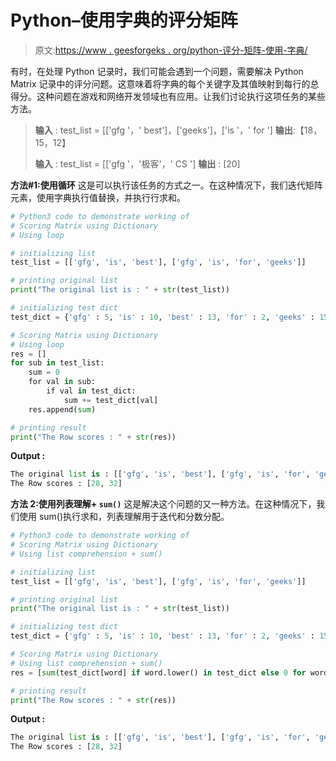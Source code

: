 # Python–使用字典的评分矩阵

> 原文:[https://www . geesforgeks . org/python-评分-矩阵-使用-字典/](https://www.geeksforgeeks.org/python-scoring-matrix-using-dictionary/)

有时，在处理 Python 记录时，我们可能会遇到一个问题，需要解决 Python Matrix 记录中的评分问题。这意味着将字典的每个关键字及其值映射到每行的总得分。这种问题在游戏和网络开发领域也有应用。让我们讨论执行这项任务的某些方法。

> **输入** : test_list = [['gfg '，' best']，['geeks']，['is '，' for ']
> **输出**:【18，15，12】
> 
> **输入** : test_list = [['gfg '，'极客'，' CS ']
> **输出** : [20]

**方法#1:使用循环**
这是可以执行该任务的方式之一。在这种情况下，我们迭代矩阵元素，使用字典执行值替换，并执行行求和。

```py
# Python3 code to demonstrate working of 
# Scoring Matrix using Dictionary
# Using loop

# initializing list
test_list = [['gfg', 'is', 'best'], ['gfg', 'is', 'for', 'geeks']]

# printing original list
print("The original list is : " + str(test_list))

# initializing test dict
test_dict = {'gfg' : 5, 'is' : 10, 'best' : 13, 'for' : 2, 'geeks' : 15}

# Scoring Matrix using Dictionary
# Using loop
res = []
for sub in test_list:
    sum = 0
    for val in sub:
        if val in test_dict:
            sum += test_dict[val]
    res.append(sum)

# printing result 
print("The Row scores : " + str(res)) 
```

**Output :**

```py
The original list is : [['gfg', 'is', 'best'], ['gfg', 'is', 'for', 'geeks']]
The Row scores : [28, 32]

```

**方法 2:使用列表理解+ `sum()`**
这是解决这个问题的又一种方法。在这种情况下，我们使用 sum()执行求和，列表理解用于迭代和分数分配。

```py
# Python3 code to demonstrate working of 
# Scoring Matrix using Dictionary
# Using list comprehension + sum()

# initializing list
test_list = [['gfg', 'is', 'best'], ['gfg', 'is', 'for', 'geeks']]

# printing original list
print("The original list is : " + str(test_list))

# initializing test dict
test_dict = {'gfg' : 5, 'is' : 10, 'best' : 13, 'for' : 2, 'geeks' : 15}

# Scoring Matrix using Dictionary
# Using list comprehension + sum()
res = [sum(test_dict[word] if word.lower() in test_dict else 0 for word in sub) for sub in test_list]

# printing result 
print("The Row scores : " + str(res)) 
```

**Output :**

```py
The original list is : [['gfg', 'is', 'best'], ['gfg', 'is', 'for', 'geeks']]
The Row scores : [28, 32]

```